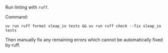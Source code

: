 Run linting with `ruff`.

Command:

```
uv run ruff format sleap_io tests && uv run ruff check --fix sleap_io tests
```

Then manually fix any remaining errors which cannot be automatically fixed by ruff.